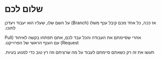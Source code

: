 # שלום לכם


&#x202b;אז ככה, כל אחד מכם קיבל ענף משלו (Branch) על השם שלו, שעליו הוא יעבוד ויעדכן לתוכו.

&#x202b;אחרי שסיימתם את העבודה והכל עבד לכם, אתם תפתחו בקשה לאיחוד (Pull Request) עם הענף הראשי של הפרוייקט. 

&#x202b;תעשו את זה רק כשאתם סיימתם לעבוד על מה שרציתם וזה רץ טוב כדי למנוע בעיות. 
